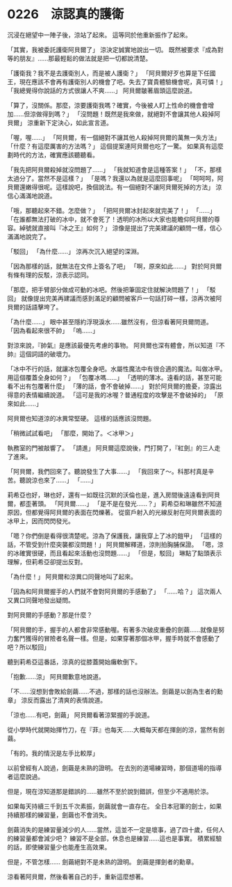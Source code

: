 # 0226　涼認真的護衛

沉浸在絕望中一陣子後，涼站了起來。
這等同於他重新振作了起來。

「其實，我被委託護衛阿貝爾了」
涼決定誠實地說出一切。
既然被要求『成為對等的朋友』……那最輕鬆的做法就是把一切都說清楚。

「護衛我？我不是去護衛別人，而是被人護衛？」
「阿貝爾好歹也算是下任國王，現在應該不會再有護衛別人的機會了吧。失去了寶貴體驗機會呢，真可憐！」
「我總覺得你說話的方式很讓人不爽……」
阿貝爾皺著眉頭這麼說道。

「算了，沒關係。那麼，涼要護衛我嗎？確實，今後被人盯上性命的機會會增加……但涼做得到嗎？」
「沒問題！既然是我來做，就絕對不會讓其他人殺掉阿貝爾」
涼重新下定決心，如此宣言道。

「喔，喔……」
「阿貝爾，有一個絕對不讓其他人殺掉阿貝爾的萬無一失方法」
「什麼？有這麼厲害的方法嗎？」
這個提案連阿貝爾也吃了一驚。
如果真有這麼劃時代的方法，確實應該聽聽看。

「我先把阿貝爾殺掉就沒問題了……」
「我就知道會是這種答案！」
「不，那樣太過分了。當然不是這樣？」
「是嗎？我還以為就是這麼回事呢」
「呵呵呵，阿貝爾還嫩得很呢。這樣說吧，換個說法。有一個絕對不讓阿貝爾死掉的方法」
涼信心滿滿地說道。

「哦，那聽起來不錯。怎麼做？」
「把阿貝爾冰封起來就完美了！」
「……」
「在誰都無法打破的冰中，就不會死了！透明的冰所以大家也能瞻仰阿貝爾的尊容。綽號就直接叫『冰之王』如何？」
涼像是提出了完美建議的顧問一樣，信心滿滿地說完了。

「駁回」
「為什麼……」
涼再次沉入絕望的深淵。

「因為那樣的話，就無法在文件上簽名了吧」
「啊，原來如此……」
對於阿貝爾有條有理的反駁，涼表示認同。

「那麼，把手臂部分做成可動的冰吧。然後把筆固定住就解決問題了！」
「駁回」
就像提出完美再建議而感到滿足的顧問被客戶一句話打碎一樣，涼再次被阿貝爾的話語擊垮了。

「為什麼……」
眼中甚至隱約浮現淚水……雖然沒有，但涼看著阿貝爾問道。
「因為看起來很不帥」
「嗚……」

對涼來說，『帥氣』是應該最優先考慮的事物。
阿貝爾也深有體會，所以知道『不帥』這個詞語的破壞力。

「冰中不行的話，就讓冰包覆全身吧。水屬性魔法中有很合適的魔法。叫做冰甲。用這個覆蓋全身如何？」
「包覆冰嗎……」
「透明的薄冰。遠看的話，甚至可能看不出有包覆著什麼」
「薄的話，會不會破掉……」
對於阿貝爾的擔憂，涼露出得意的表情繼續說道。
「這可是我的冰喔？普通程度的攻擊是不會破掉的」
「原來如此……」

阿貝爾也知道涼的冰異常堅硬。
這樣的話應該沒問題。

「稍微試試看吧」
「那麼，開始了。＜冰甲＞」

執務室的門被敲響了。
「請進」
阿貝爾這麼說後，門打開了，『紅劍』的三人走了進來。

「阿貝爾，我們回來了。聽說發生了大事……」
「我回來了～。科那村真是辛苦。聽說涼也來了……」
「……」

莉希亞也好，琳也好，還有一如既往沉默的沃倫也是，進入房間後遠遠看到阿貝爾，都歪著頭。
「阿貝爾……」
「是不是在發光……？」
莉希亞和琳雖然不知道原因，但都覺得阿貝爾的表面在閃爍著。
從窗戶射入的光線反射在阿貝爾表面的冰甲上，因而閃閃發光。

「嗯？你們倒是看得很清楚呢。涼為了保護我，讓我穿上了冰的鎧甲」
「這樣的話，不管受到什麼突襲都沒問題！」
阿貝爾解釋道，涼則拍胸脯保證。
「嗯，涼的冰確實很硬，而且看起來活動也沒問題……」
「但是，駁回」
琳點了點頭表示理解，但莉希亞卻提出反對。

「為什麼！」
阿貝爾和涼異口同聲地叫了起來。

「因為和阿貝爾握手的人們就不會對阿貝爾的手感動了」
「……哈？」
這次兩人又異口同聲地發出疑問。

對阿貝爾的手感動？那是什麼？

「阿貝爾的手，握手的人都會非常感動喔。有著多次破皮重疊的劍繭……就像是努力奮鬥獲得的冒險者名聲一樣。但是，如果穿著那個冰甲，握手時就不會感動了吧？所以駁回」

聽到莉希亞這番話，涼真的從膝蓋開始癱軟倒下。

「抱歉……涼」
阿貝爾歉意地說道。

「不……沒想到會敗給劍繭……不過，那樣的話也沒辦法。劍繭是以劍為生者的勳章」
涼反而露出了清爽的表情說道。

「涼也……有吧，劍繭」
阿貝爾看著涼緊握的手說道。

從小學時代就開始揮竹刀，在『菲』也每天……大概每天都在揮劍的涼，當然有劍繭。

「有的。我的情況是左手比較厚」

以前曾經有人說過，劍繭是未熟的證明。
在去別的道場練習時，那個道場的指導者這麼說過。

但是，現在涼知道那是錯誤的……雖然不至於說到錯誤，但至少不適用於涼。

如果每天持續三千到五千次素振，劍繭就會一直存在。
全日本冠軍的劍士，如果持續那樣的練習量，劍繭也不會消失。

劍繭消失的是練習量減少的人……當然，這並不一定是壞事，過了四十歲，任何人的練習量都會減少吧？
練習不是全部，休息也是練習……這也是事實。
積累經驗的話，即使練習量少也能產生高效果。

但是，不管怎樣……
劍繭絕對不是未熟的證明。
劍繭是揮劍者的勳章。

涼看著阿貝爾，然後看著自己的手，重新這麼想著。
